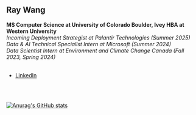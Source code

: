 <h2>Ray Wang</h2>
<b>MS Computer Science at University of Colorado Boulder, Ivey HBA at Western University <br/></b>
<i>Incoming Deployment Strategist at Palantir Technologies (Summer 2025)<br/>
Data & AI Technical Specialist Intern at Microsoft (Summer 2024)<br/>
Data Scientist Intern at Environment and Climate Change Canada (Fall 2023, Spring 2024)<br/><br/></i>
<ul>
  <li><a href="https://linkedin.com/in/raymondcrwang">LinkedIn</a></li>
</ul>
<br/><br/>

[![Anurag's GitHub stats](https://github-readme-stats.vercel.app/api?username=wheatsnackbread)](https://github.com/anuraghazra/github-readme-stats)
